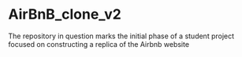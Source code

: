 # AirBnB_clone_v2
The repository in question marks the initial phase of a student project focused on constructing a replica of the Airbnb website
